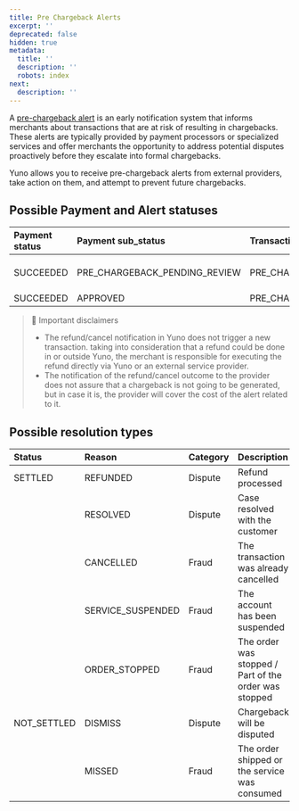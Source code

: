 ```yaml
---
title: Pre Chargeback Alerts
excerpt: ''
deprecated: false
hidden: true
metadata:
  title: ''
  description: ''
  robots: index
next:
  description: ''
---
```

A [pre-chargeback alert](doc:pre-chargeback-alerts) is an early notification system that informs merchants about transactions that are at risk of resulting in chargebacks. These alerts are typically provided by payment processors or specialized services and offer merchants the opportunity to address potential disputes proactively before they escalate into formal chargebacks.

Yuno allows you to receive pre-chargeback alerts from external providers, take action on them, and attempt to prevent future chargebacks.

## Possible Payment and Alert statuses

| Payment status | Payment sub_status            | Transaction Type | Transaction status          | Description                   |
| :------------- | :---------------------------- | :--------------- | :-------------------------- | :---------------------------- |
| SUCCEEDED      | PRE_CHARGEBACK_PENDING_REVIEW | PRE_CHARGEBACK   | PENDING                     | For alerts pending resolution |
| SUCCEEDED      | APPROVED                      | PRE_CHARGEBACK   | EXPIRED/SETTLED/NOT_SETTLED |                               |

> 📘 Important disclaimers
> 
> - The refund/cancel notification in Yuno does not trigger a new transaction. taking into consideration that a refund could be done in or outside Yuno, the merchant is responsible for executing the refund directly via Yuno or an external service provider.
> - The notification of the refund/cancel outcome to the provider does not assure that a chargeback is not going to be generated, but in case it is, the provider will cover the cost of the alert related to it.

## Possible resolution types

| Status      | Reason            | Category | Description                                           |
| :---------- | :---------------- | :------- | :---------------------------------------------------- |
| SETTLED     | REFUNDED          | Dispute  | Refund processed                                      |
|             | RESOLVED          | Dispute  | Case resolved with the customer                       |
|             | CANCELLED         | Fraud    | The transaction was already cancelled                 |
|             | SERVICE_SUSPENDED | Fraud    | The account has been suspended                        |
|             | ORDER_STOPPED     | Fraud    | The order was stopped / Part of the order was stopped |
| NOT_SETTLED | DISMISS           | Dispute  | Chargeback will be disputed                           |
|             | MISSED            | Fraud    | The order shipped or the service was consumed         |